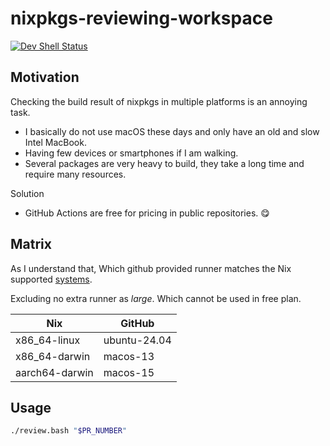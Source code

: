 # nixpkgs-reviewing-workspace

[![Dev Shell Status](https://github.com/kachick/nixpkgs-reviewing-workspace/actions/workflows/devshell.yml/badge.svg?branch=main)](https://github.com/kachick/nixpkgs-reviewing-workspace/actions/workflows/devshell.yml?query=branch%3Amain+)

## Motivation

Checking the build result of nixpkgs in multiple platforms is an annoying task.

- I basically do not use macOS these days and only have an old and slow Intel MacBook.
- Having few devices or smartphones if I am walking.
- Several packages are very heavy to build, they take a long time and require many resources.

Solution

- GitHub Actions are free for pricing in public repositories. 😋

## Matrix

As I understand that, Which github provided runner matches the Nix supported [systems](https://github.com/NixOS/nixpkgs/blob/nixos-24.05/lib/systems/flake-systems.nix).

Excluding no extra runner as _large_. Which cannot be used in free plan.

| Nix            | GitHub       |
| -------------- | ------------ |
| x86_64-linux   | ubuntu-24.04 |
| x86_64-darwin  | macos-13     |
| aarch64-darwin | macos-15     |

## Usage

```bash
./review.bash "$PR_NUMBER"
```
